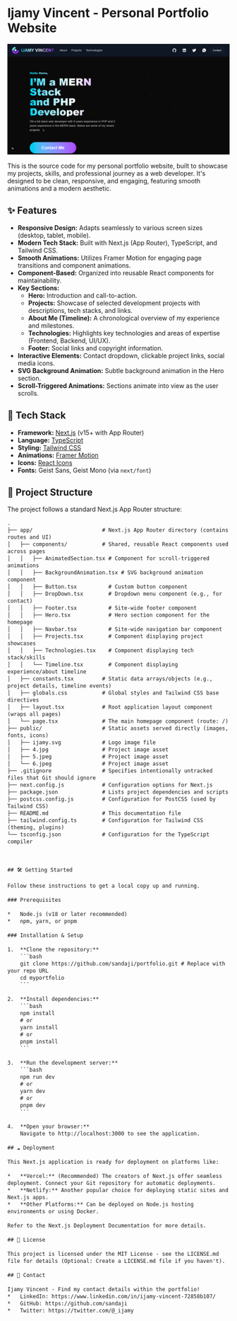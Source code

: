 # Ijamy Vincent - Personal Portfolio Website

![Portfolio Screenshot](/public/placeholder.png) <!-- Optional: Add a screenshot of your portfolio here -->

This is the source code for my personal portfolio website, built to showcase my projects, skills, and professional journey as a web developer. It's designed to be clean, responsive, and engaging, featuring smooth animations and a modern aesthetic.

## ✨ Features

*   **Responsive Design:** Adapts seamlessly to various screen sizes (desktop, tablet, mobile).
*   **Modern Tech Stack:** Built with Next.js (App Router), TypeScript, and Tailwind CSS.
*   **Smooth Animations:** Utilizes Framer Motion for engaging page transitions and component animations.
*   **Component-Based:** Organized into reusable React components for maintainability.
*   **Key Sections:**
    *   **Hero:** Introduction and call-to-action.
    *   **Projects:** Showcase of selected development projects with descriptions, tech stacks, and links.
    *   **About Me (Timeline):** A chronological overview of my experience and milestones.
    *   **Technologies:** Highlights key technologies and areas of expertise (Frontend, Backend, UI/UX).
    *   **Footer:** Social links and copyright information.
*   **Interactive Elements:** Contact dropdown, clickable project links, social media icons.
*   **SVG Background Animation:** Subtle background animation in the Hero section.
*   **Scroll-Triggered Animations:** Sections animate into view as the user scrolls.

## 🚀 Tech Stack

*   **Framework:** [Next.js](https://nextjs.org/) (v15+ with App Router)
*   **Language:** [TypeScript](https://www.typescriptlang.org/)
*   **Styling:** [Tailwind CSS](https://tailwindcss.com/)
*   **Animations:** [Framer Motion](https://www.framer.com/motion/)
*   **Icons:** [React Icons](https://react-icons.github.io/react-icons/)
*   **Fonts:** Geist Sans, Geist Mono (via `next/font`)

## 📂 Project Structure

The project follows a standard Next.js App Router structure:

```plaintext
.
├── app/                      # Next.js App Router directory (contains routes and UI)
│   ├── components/           # Shared, reusable React components used across pages
│   │   ├── AnimatedSection.tsx # Component for scroll-triggered animations
│   │   ├── BackgroundAnimation.tsx # SVG background animation component
│   │   ├── Button.tsx          # Custom button component
│   │   ├── DropDown.tsx        # Dropdown menu component (e.g., for contact)
│   │   ├── Footer.tsx          # Site-wide footer component
│   │   ├── Hero.tsx            # Hero section component for the homepage
│   │   ├── Navbar.tsx          # Site-wide navigation bar component
│   │   ├── Projects.tsx        # Component displaying project showcases
│   │   ├── Technologies.tsx    # Component displaying tech stack/skills
│   │   └── Timeline.tsx        # Component displaying experience/about timeline
│   ├── constants.tsx         # Static data arrays/objects (e.g., project details, timeline events)
│   ├── globals.css           # Global styles and Tailwind CSS base directives
│   ├── layout.tsx            # Root application layout component (wraps all pages)
│   └── page.tsx              # The main homepage component (route: /)
├── public/                   # Static assets served directly (images, fonts, icons)
│   ├── ijamy.svg             # Logo image file
│   ├── 4.jpg                 # Project image asset
│   ├── 5.jpeg                # Project image asset
│   └── 6.jpeg                # Project image asset
├── .gitignore                # Specifies intentionally untracked files that Git should ignore
├── next.config.js            # Configuration options for Next.js
├── package.json              # Lists project dependencies and scripts
├── postcss.config.js         # Configuration for PostCSS (used by Tailwind CSS)
├── README.md                 # This documentation file
├── tailwind.config.ts        # Configuration for Tailwind CSS (theming, plugins)
└── tsconfig.json             # Configuration for the TypeScript compiler



## 🛠️ Getting Started

Follow these instructions to get a local copy up and running.

### Prerequisites

*   Node.js (v18 or later recommended)
*   npm, yarn, or pnpm

### Installation & Setup

1.  **Clone the repository:**
    ```bash
    git clone https://github.com/sandaji/portfolio.git # Replace with your repo URL
    cd myportfolio
    ```

2.  **Install dependencies:**
    ```bash
    npm install
    # or
    yarn install
    # or
    pnpm install
    ```

3.  **Run the development server:**
    ```bash
    npm run dev
    # or
    yarn dev
    # or
    pnpm dev
    ```

4.  **Open your browser:**
    Navigate to http://localhost:3000 to see the application.

## ☁️ Deployment

This Next.js application is ready for deployment on platforms like:

*   **Vercel:** (Recommended) The creators of Next.js offer seamless deployment. Connect your Git repository for automatic deployments.
*   **Netlify:** Another popular choice for deploying static sites and Next.js apps.
*   **Other Platforms:** Can be deployed on Node.js hosting environments or using Docker.

Refer to the Next.js Deployment Documentation for more details.

## 📄 License

This project is licensed under the MIT License - see the LICENSE.md file for details (Optional: Create a LICENSE.md file if you haven't).

## 📧 Contact

Ijamy Vincent - Find my contact details within the portfolio!
*   LinkedIn: https://www.linkedin.com/in/ijamy-vincent-72858b107/
*   GitHub: https://github.com/sandaji
*   Twitter: https://twitter.com/@_ijamy

